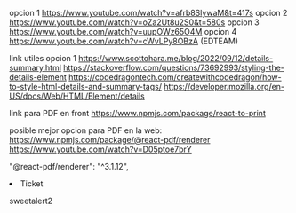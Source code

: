 opcion 1 https://www.youtube.com/watch?v=afrb8SlywaM&t=417s
opcion 2 https://www.youtube.com/watch?v=oZa2Ut8u2S0&t=580s
opcion 3 https://www.youtube.com/watch?v=uupOWz65O4M
opcion 4 https://www.youtube.com/watch?v=cWvLPy8OBzA (EDTEAM)

link utiles opcion 1
https://www.scottohara.me/blog/2022/09/12/details-summary.html
https://stackoverflow.com/questions/73692993/styling-the-details-element
https://codedragontech.com/createwithcodedragon/how-to-style-html-details-and-summary-tags/
https://developer.mozilla.org/en-US/docs/Web/HTML/Element/details


link para PDF en front
https://www.npmjs.com/package/react-to-print

posible mejor opcion para PDF en la web:
https://www.npmjs.com/package/@react-pdf/renderer
https://www.youtube.com/watch?v=D05ptoe7brY

"@react-pdf/renderer": "^3.1.12",
<li><Link href='/operation'>Ticket</Link></li>


sweetalert2